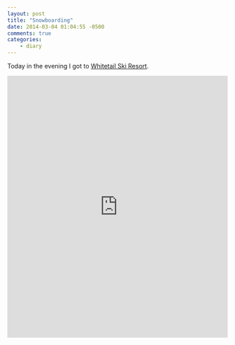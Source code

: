 ```yaml
---
layout: post
title: "Snowboarding"
date: 2014-03-04 01:04:55 -0500
comments: true
categories: 
    - diary
---
```


Today in the evening I got to [Whitetail Ski Resort][whitetail].

<iframe style="overflow: scroll; width: 100%; height: 600px" src="http://www.endomondo.com/embed/workouts?w=tmMEXnSDfDg&width=950&height=600" frameborder="0" scrolling="yes" ></iframe>

[whitetail]: http://www.skiwhitetail.com/winter